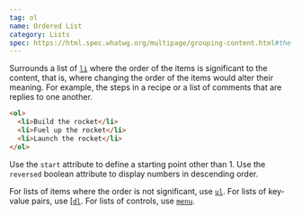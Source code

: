 ```yaml
---
tag: ol
name: Ordered List
category: Lists
spec: https://html.spec.whatwg.org/multipage/grouping-content.html#the-ol-element
---
```


Surrounds a list of [`li`](#li) where the order of the items is significant to the content, that is, where changing the order of the items would alter their meaning. For example, the steps in a recipe or a list of comments that are replies to one another.

<!-- prettier-ignore-start -->
```html
<ol>
  <li>Build the rocket</li>
  <li>Fuel up the rocket</li>
  <li>Launch the rocket</li>
</ol>
```
<!-- prettier-ignore-end -->

Use the `start` attribute to define a starting point other than 1. Use the `reversed` boolean attribute to display numbers in descending order.

For lists of items where the order is not significant, use [`ul`](#ul). For lists of key-value pairs, use [[`dl`](#dl). For lists of controls, use [`menu`](#menu).
